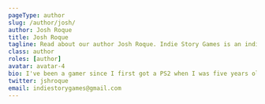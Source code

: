 ```yaml
---
pageType: author
slug: /author/josh/
author: Josh Roque
title: Josh Roque
tagline: Read about our author Josh Roque. Indie Story Games is an indie gaming website focused on games with stories to tell and the developers behind them.
class: author
roles: [author]
avatar: avatar-4
bio: I've been a gamer since I first got a PS2 when I was five years old. I'm either playing action games on the hardest difficulty or story rich games that I write fan fiction about afterward.  I play on PS4, Switch and PC so I can catch every release. If I'm not playing video games, I'm probably studying screenwriting or watching  anime.
twitter: jshroque
email: indiestorygames@gmail.com
---
```

